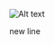 ![Alt text](https://g.gravizo.com/source/custom_mark10?https%3A%2F%2Fraw.githubusercontent.com%2FTLmaK0%2Fgravizo%2Fmaster%2FTEST.md)
<!---
custom_mark10
  digraph G {
    A -> B
  }
custom_mark10
--->
new line
